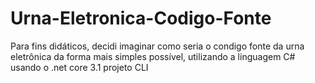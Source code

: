 # Urna-Eletronica-Codigo-Fonte
Para fins didáticos, decidi imaginar como seria o condigo fonte da urna eletrônica da forma mais simples possível, utilizando a linguagem C# usando o .net core 3.1 
projeto CLI  
